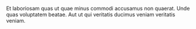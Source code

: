 Et laboriosam quas ut quae minus commodi accusamus non quaerat.
Unde quas voluptatem beatae.
Aut ut qui veritatis ducimus veniam veritatis veniam.